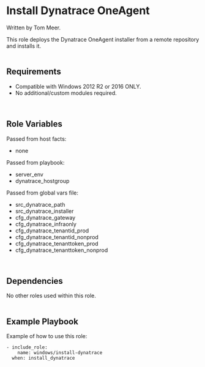 Install Dynatrace OneAgent
==========================

Written by Tom Meer.

This role deploys the Dynatrace OneAgent installer from a remote repository and installs it.
<br/><br/>

Requirements
------------

- Compatible with Windows 2012 R2 or 2016 ONLY.
- No additional/custom modules required.
<br/>

Role Variables
--------------

Passed from host facts:
- none

Passed from playbook:
- server_env
- dynatrace_hostgroup

Passed from global vars file:
- src_dynatrace_path
- src_dynatrace_installer
- cfg_dynatrace_gateway
- cfg_dynatrace_infraonly
- cfg_dynatrace_tenantid_prod
- cfg_dynatrace_tenantid_nonprod
- cfg_dynatrace_tenanttoken_prod
- cfg_dynatrace_tenanttoken_nonprod
<br/>

Dependencies
------------

No other roles used within this role.
<br/><br/>

Example Playbook
----------------

Example of how to use this role:

    - include_role:
        name: windows/install-dynatrace
      when: install_dynatrace


